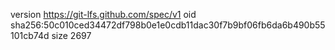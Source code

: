 version https://git-lfs.github.com/spec/v1
oid sha256:50c010ced34472df798b0e1e0cdb11dac30f7b9bf06fb6da6b490b55101cb74d
size 2697
